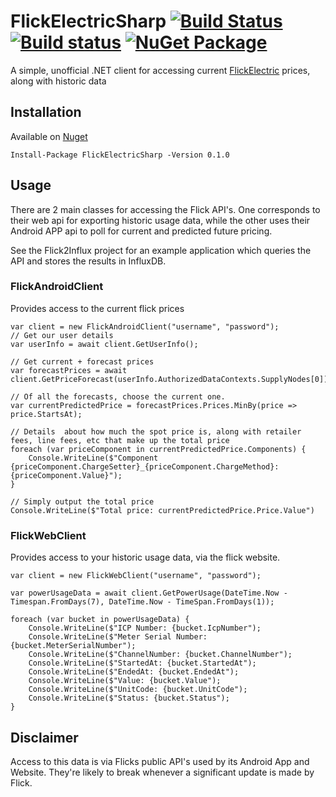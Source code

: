 # FlickElectricSharp [![Build Status](https://travis-ci.org/optical/FlickElectricSharp.svg?branch=master)](https://travis-ci.org/optical/FlickElectricSharp) [![Build status](https://ci.appveyor.com/api/projects/status/9x0eoknwn9tywgua?svg=true)](https://ci.appveyor.com/project/optical/flickelectricsharp) [![NuGet Package](https://img.shields.io/nuget/v/FlickElectricSharp.svg)](https://www.nuget.org/packages/FlickElectricSharp/)

A simple, unofficial .NET client for accessing current [FlickElectric](https://flickelectric.co.nz) prices, along with historic data

## Installation
Available on [Nuget](https://www.nuget.org/packages/FlickElectricSharp/)
```
Install-Package FlickElectricSharp -Version 0.1.0
```

## Usage
There are 2 main classes for accessing the Flick API's. One corresponds to their web api for exporting historic usage data, while the other uses their Android APP api to poll for current and predicted future pricing.

See the Flick2Influx project for an example application which queries the API and stores the results in InfluxDB.

### FlickAndroidClient
Provides access to the current flick prices

```
var client = new FlickAndroidClient("username", "password");
// Get our user details
var userInfo = await client.GetUserInfo();

// Get current + forecast prices
var forecastPrices = await client.GetPriceForecast(userInfo.AuthorizedDataContexts.SupplyNodes[0]);

// Of all the forecasts, choose the current one.
var currentPredictedPrice = forecastPrices.Prices.MinBy(price => price.StartsAt);

// Details  about how much the spot price is, along with retailer fees, line fees, etc that make up the total price
foreach (var priceComponent in currentPredictedPrice.Components) {
	Console.WriteLine($"Component {priceComponent.ChargeSetter}_{priceComponent.ChargeMethod}: {priceComponent.Value}");
}

// Simply output the total price
Console.WriteLine($"Total price: currentPredictedPrice.Price.Value")
```

### FlickWebClient

Provides access to your historic usage data, via the flick website.
```
var client = new FlickWebClient("username", "password");

var powerUsageData = await client.GetPowerUsage(DateTime.Now - Timespan.FromDays(7), DateTime.Now - TimeSpan.FromDays(1));

foreach (var bucket in powerUsageData) {
	Console.WriteLine($"ICP Number: {bucket.IcpNumber");
	Console.WriteLine($"Meter Serial Number: {bucket.MeterSerialNumber");
	Console.WriteLine($"ChannelNumber: {bucket.ChannelNumber");
	Console.WriteLine($"StartedAt: {bucket.StartedAt");
	Console.WriteLine($"EndedAt: {bucket.EndedAt");
	Console.WriteLine($"Value: {bucket.Value");
	Console.WriteLine($"UnitCode: {bucket.UnitCode");
	Console.WriteLine($"Status: {bucket.Status");
}
```

## Disclaimer
Access to this data is via Flicks public API's used by its Android App and Website. They're likely to break whenever a significant update is made by Flick.

